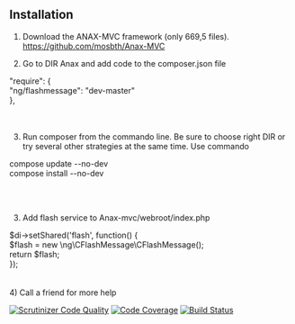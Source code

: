 
Installation
-------------------------------

1) Download the ANAX-MVC framework (only 669,5 files).  <br/>
https://github.com/mosbth/Anax-MVC

2) Go to DIR Anax and add code to the composer.json file <br/>

"require": { <br/>
    "ng/flashmessage": "dev-master"<br/>
},<br/>
<br/>
<br/>

3) Run composer from the commando line. Be sure to choose right DIR or try several other strategies at the same time.  Use commando<br/>

compose update --no-dev<br/>
compose install --no-dev<br/>

<br/><br/>


3) Add flash service to Anax-mvc/webroot/index.php <br/>

$di->setShared('flash', function() {<br/>
    $flash = new \ng\CFlashMessage\CFlashMessage();<br/>
    return $flash;<br/>
});<br/>
<br/><br/>
4) Call a friend for more help







[![Scrutinizer Code Quality](https://scrutinizer-ci.com/g/marcus-w/CFlashMessage/badges/quality-score.png?b=master)](https://scrutinizer-ci.com/g/marcus-w/CFlashMessage/?branch=master)
[![Code Coverage](https://scrutinizer-ci.com/g/marcus-w/CFlashMessage/badges/coverage.png?b=master)](https://scrutinizer-ci.com/g/marcus-w/CFlashMessage/?branch=master)
[![Build Status](https://scrutinizer-ci.com/g/marcus-w/CFlashMessage/badges/build.png?b=master)](https://scrutinizer-ci.com/g/marcus-w/CFlashMessage/build-status/master)
